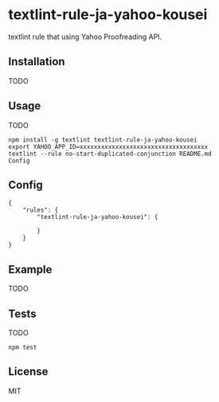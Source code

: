 # textlint-rule-ja-yahoo-kousei
textlint rule that using Yahoo Proofreading API.

## Installation

TODO

## Usage

TODO

```
npm install -g textlint textlint-rule-ja-yahoo-kousei
export YAHOO_APP_ID=xxxxxxxxxxxxxxxxxxxxxxxxxxxxxxxxxxxx
textlint --rule no-start-duplicated-conjunction README.md
Config
```

## Config

```
{
    "rules": {
        "textlint-rule-ja-yahoo-kousei": {

        }
    }
}
```

## Example
TODO

## Tests
TODO

```
npm test
```

## License
MIT
